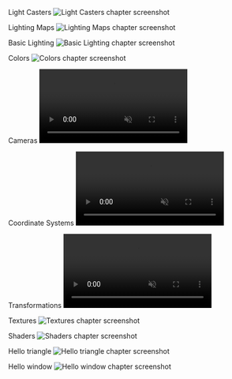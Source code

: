 Light Casters
<img src="screenshots/10 light casters.png" alt="Light Casters chapter screenshot" />

Lighting Maps
<img src="screenshots/9 lighting maps.png" alt="Lighting Maps chapter screenshot" />

Basic Lighting
<img src="screenshots/8 basic lighting.png" alt="Basic Lighting chapter screenshot" />

Colors
<img src="screenshots/7 colors.png" alt="Colors chapter screenshot" />

Cameras
<video controls autoplay muted loop src="screenshots/6 cameras.mp4" type="video/mp4">

Coordinate Systems
<video controls autoplay muted loop src="screenshots/5 coordinate systems.mp4" type="video/mp4">

Transformations
<video controls autoplay muted loop src="screenshots/4 transformations.mp4" type="video/mp4">

Textures
<img src="screenshots/3 textures.png" alt="Textures chapter screenshot" />

Shaders
<img src="screenshots/2 shaders.png" alt="Shaders chapter screenshot" />

Hello triangle
<img src="screenshots/1 hello triangle.png" alt="Hello triangle chapter screenshot" />

Hello window
<img src="screenshots/0 hello window.png" alt="Hello window chapter screenshot" />